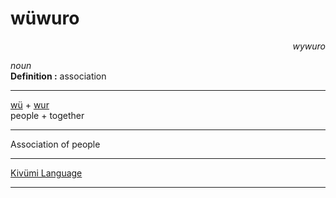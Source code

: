 
# wüwuro

<div align="right"><i>wywuro</i></div>

*noun*  
**Definition :** association  

---

[wü](wü.md) + [wur](wur.md)  
people + together  

---

Association of people  

---

[Kivümi Language](../README.md)

---
